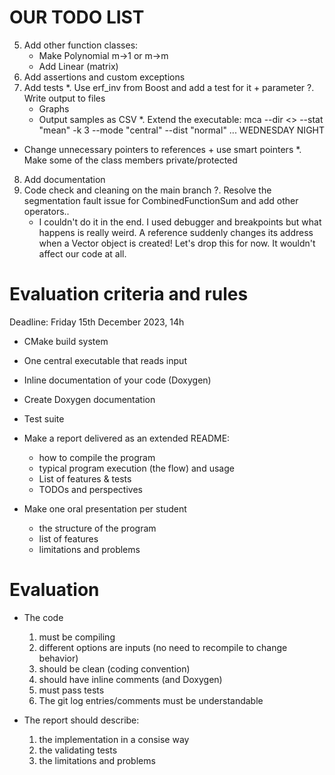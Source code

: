 # OUR TODO LIST

5. Add other function classes:
    - Make Polynomial m->1 or m->m
    - Add Linear (matrix)
6. Add assertions and custom exceptions
7. Add tests
*. Use erf_inv from Boost and add a test for it + parameter
?. Write output to files
    - Graphs
    - Output samples as CSV
*. Extend the executable: mca --dir <> --stat "mean" -k 3 --mode "central" --dist "normal" ...
WEDNESDAY NIGHT
* Change unnecessary pointers to references + use smart pointers
*. Make some of the class members private/protected
8. Add documentation
9. Code check and cleaning on the main branch
?. Resolve the segmentation fault issue for CombinedFunctionSum and add other operators..
    - I couldn't do it in the end. I used debugger and breakpoints but what happens is really weird. A reference suddenly changes its address when a Vector object is created! Let's drop this for now. It wouldn't affect our code at all.


# Evaluation criteria and rules

Deadline: Friday 15th December 2023, 14h

- CMake build system

- One central executable that reads input

- Inline documentation of your code (Doxygen)

- Create Doxygen documentation

- Test suite

- Make a report delivered as an extended README:
    - how to compile the program
    - typical program execution (the flow) and usage
    - List of features & tests
    - TODOs and perspectives

- Make one oral presentation per student
    - the structure of the program
    - list of features
    - limitations and problems


# Evaluation
- The code
    1. must be compiling
    2. different options are inputs (no need to recompile to change behavior)
    3. should be clean (coding convention)
    4. should have inline comments (and Doxygen)
    5. must pass tests
    6. The git log entries/comments must be understandable

- The report should describe:
    1. the implementation in a consise way
    2. the validating tests
    3. the limitations and problems
